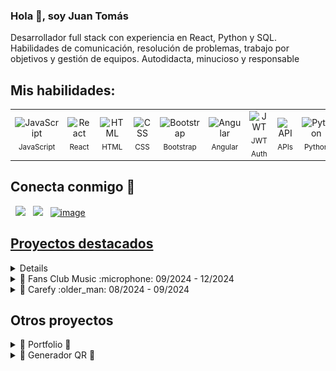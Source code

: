 ### Hola 👋, soy Juan Tomás

Desarrollador full stack con experiencia en React, Python y SQL.
Habilidades de comunicación, resolución de problemas, trabajo
por objetivos y gestión de equipos. Autodidacta, minucioso y
responsable

## Mis habilidades: 
<p align="center">
  <table style="border-collapse: collapse;">
    <tr>
      <td align="center">
        <img src="https://cdn.jsdelivr.net/gh/devicons/devicon/icons/javascript/javascript-original.svg" width="40" alt="JavaScript"/><br/>
        <sub>JavaScript</sub>
      </td>
      <td align="center">
        <img src="https://cdn.jsdelivr.net/gh/devicons/devicon/icons/react/react-original.svg" width="40" alt="React"/><br/>
        <sub>React</sub>
      </td>
      <td align="center">
        <img src="https://cdn.jsdelivr.net/gh/devicons/devicon/icons/html5/html5-original.svg" width="40" alt="HTML"/><br/>
        <sub>HTML</sub>
      </td>
      <td align="center">
        <img src="https://cdn.jsdelivr.net/gh/devicons/devicon/icons/css3/css3-original.svg" width="40" alt="CSS"/><br/>
        <sub>CSS</sub>
      </td>
      <td align="center">
        <img src="https://cdn.jsdelivr.net/gh/devicons/devicon/icons/bootstrap/bootstrap-original.svg" width="40" alt="Bootstrap"/><br/>
        <sub>Bootstrap</sub>
      </td>
      <td align="center">
        <img src="https://cdn.jsdelivr.net/gh/devicons/devicon/icons/angularjs/angularjs-original.svg" width="40" alt="Angular"/><br/>
        <sub>Angular</sub>
      </td>
      <td align="center">
        <img src="https://jwt.io/img/pic_logo.svg" width="40" alt="JWT"/><br/>
        <sub>JWT Auth</sub>
      </td>
      <td align="center">
        <img src="https://github.com/user-attachments/assets/11d27258-9ecf-4f22-9621-31cf11e10b35" width="40" alt="API"/><br/>
        <sub>APIs</sub>
      </td>
      <td align="center">
        <img src="https://cdn.jsdelivr.net/gh/devicons/devicon/icons/python/python-original.svg" width="40" alt="Python"/><br/>
        <sub>Python</sub>
      </td>
    </tr>
  </table>
</p>









## Conecta conmigo 💬
&nbsp; <a href="https://www.linkedin.com/in/jtomas88/" target="_blank" rel="noopener noreferrer"><img src="https://img.icons8.com/plasticine/100/000000/linkedin.png" width="50" /></a>
&nbsp; <a href="mailto:juan.tomas88@hotmail.com" target="_blank" rel="noopener noreferrer"><img src="https://img.icons8.com/plasticine/100/000000/gmail.png"  width="50" /></a>
&nbsp; <a href="jtomas.info" target="_blank" rel="noopener noreferrer"><img width="50" alt="image" src="https://github.com/user-attachments/assets/26f7e587-a561-489d-a50b-5d3492ab44a3" />





## Proyectos destacados
<details>
<summary>
  📂 PrideRide :car:
  01/2025 - actualmente
</summary>
  
  **Descripción:**  
La plataforma PrideRide está pensada para compartir vehículos en viajes. El público objetivo es el colectivo LGTBI, por lo que se pretende que lo viajes sean en un entorno seguro y libre de agresiones. 
  
  **Tecnologías utilizadas:**  
  - Python
  - Flask
  - SQLAlchemy
  - Angular
  - JWT Authenticator
  - API Google Maps
  - API Cloudinary
  - API Paypal
    
  
  **Enlace al repositorio:**  
  [PrideRide](https://github.com/JTomas88/PrideRide)


</details>




























<details>
  <summary>📂 Fans Club Music :microphone: 09/2024 - 12/2024</summary>
  
  **Descripción:**  
  Esta página pretende crear un punto de unión para todos los seguidores de un concierto. Algunos apartados como los objetivos del club o la descripción o el artista son públicos. Otros, como las galerías de fotos o la participación en sorteos, requieren de un registro. La página hace uso de carrousel de foto, iframe de Youtube o React Chrono para la creación de un pequeño timeline.
  
  **Tecnologías utilizadas:**  
  - Python
  - Flask
  - SQLAlchemy
  - React
  - JWT Authenticator
  - API Google Maps
  - API Cloudinary
    
  
  **Enlace al repositorio:**  
  [Fans Club Music](https://github.com/JTomas88/FansClub_v.2)

  **Demo:** 
  

https://github.com/user-attachments/assets/7d65c193-3066-4547-b4dc-f089c789ede1






 
</details>

<details>
  <summary>📂 Carefy :older_man: 08/2024 - 09/2024</summary>
  
  **Descripción:**  
  Se presentó como proyecto final del Bootcamp impartido por 4Geeks Academy. La plataforma creada pretende vincular a cuidadores de personas mayores con familiares que tienen alguna necesidad de acompañamiento en este ámbito. Ofrece algunas secciones públicas como la propia descripción de la plataforma o un apartado de FAQs. Para poder hacer uso como tal de la plataforma es neceario estar registrado, bien como familiar o bien como cuidador. Los familiares publican anuncios cuando necesitan a un cuidador y estos se pueden postular a este anuncio, siendo el familiar quien escoge al cuidador entre todas las postulaciones. UNa vez contratado, el familiar puede dejar una reseña fiable sobre el servicio que ha recibido. 
  
  **Tecnologías utilizadas:**  
  - React
  - Python
  - Flask
  - SQLAlchemy
  - JWT Autentication
  - API Cloudinary  - 
  
  **Enlace al repositorio:**  
  [Carefy](https://github.com/JTomas88/Carefy-ProyectoFinal-)


</details>

## Otros proyectos
<details>
  <summary>📂 Portfolio 💼 </summary>
  
  **Descripción:**  
  Quise crear un curriculum interactivo donde aparezcan los aspectos más destacados. Aquí puedes ver mi experiencia laboral, proyectos que voy creando, cual ha sido mi formación y qué tecnologías manejo. 
  
  **Tecnologías utilizadas:**  
  - React
  - CSS
  - Bootstrap
  
    
  
  **Enlace al repositorio:**  
  [Portfolio](https://github.com/JTomas88/Portfolio)

  **Aquí puedes ver el resultado final:**<br>
  [Portfolio](https://jtomas88.github.io/Portfolio/)

</details>


<details>
  <summary>📂 Generador QR 💼 </summary>
  
  **Descripción:**  
  Es un proyecto sencillo, pero muy útil si queremos generar un codigo QR personalizado. Basta con introducir nuestra dirección o web o la página a la que queremos que nos lleve, clickar en un botón y...¡voilá!
Ya tendríamos generado nuestro propio QR. 
  
  **Tecnologías utilizadas:**  
  - Javascript (librería QR Code)
  - CSS
  - HTML
  
    
  
  **Enlace al repositorio:**  
  [Generador QR](https://github.com/JTomas88/generador_QR)

  **Prueba a escanearla :)** <br>  
  ![Imagen](QRLinkTree.jpg)

</details>



